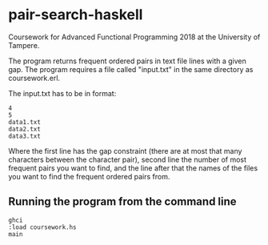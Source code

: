 # pair-search-haskell
Coursework for Advanced Functional Programming 2018 at the University of Tampere.

The program returns frequent ordered pairs in text file lines with a given gap. 
The program requires a file called "input.txt" in the same directory as coursework.erl.

The input.txt has to be in format:

```
4
5
data1.txt
data2.txt
data3.txt
```

Where the first line has the gap constraint (there are at most that many characters between the character pair), 
second line the number of most frequent pairs you want to find,
and the line after that the names of the files you want to find the frequent ordered pairs from.

## Running the program from the command line

```
ghci
:load coursework.hs
main
```
